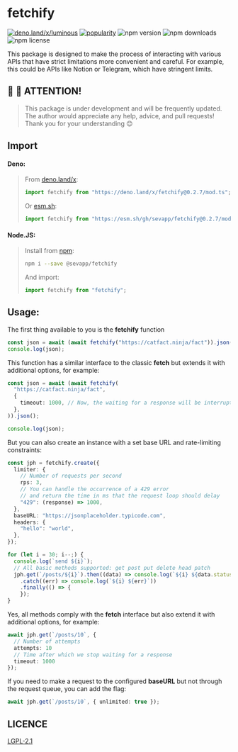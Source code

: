 # fetchify

[![deno.land/x/luminous](https://shield.deno.dev/x/fetchify)](https://deno.land/x/fetchify)
[![popularity](https://deno.land/badge/fetchify/popularity)](https://deno.land/x/fetchify)
![npm version](https://img.shields.io/npm/v/@sevapp/fetchify)
![npm downloads](https://img.shields.io/npm/dt/@sevapp/fetchify)
![npm license](https://img.shields.io/npm/l/@sevapp/fetchify)

This package is designed to make the process of interacting with various APIs
that have strict limitations more convenient and careful. For example, this
could be APIs like Notion or Telegram, which have stringent limits.

## 👋 👋 ATTENTION!

> This package is under development and will be frequently updated. The author
> would appreciate any help, advice, and pull requests! Thank you for your
> understanding 😊

## Import

#### Deno:

> From [deno.land/x](https://deno.land/x/fetchify):
>
> ```ts
> import fetchify from "https://deno.land/x/fetchify@0.2.7/mod.ts";
> ```
>
> Or [esm.sh](esm.sh):
>
> ```ts
> import fetchify from "https://esm.sh/gh/sevapp/fetchify@0.2.7/mod.ts";
> ```

#### Node.JS:

> Install from [npm](https://www.npmjs.com/package/@sevapp/fetchify):
>
> ```bash
> npm i --save @sevapp/fetchify
> ```
>
> And import:
>
> ```ts
> import fetchify from "fetchify";
> ```

## Usage:

The first thing available to you is the **fetchify** function

```ts
const json = await (await fetchify("https://catfact.ninja/fact")).json();
console.log(json);
```

This function has a similar interface to the classic **fetch** but extends it
with additional options, for example:

```ts
const json = await (await fetchify(
  "https://catfact.ninja/fact",
  {
    timeout: 1000, // Now, the waiting for a response will be interrupted after 1000 ms.
  },
)).json();

console.log(json);
```

But you can also create an instance with a set base URL and rate-limiting
constraints:

```ts
const jph = fetchify.create({
  limiter: {
    // Number of requests per second
    rps: 3,
    // You can handle the occurrence of a 429 error
    // and return the time in ms that the request loop should delay
    "429": (response) => 1000,
  },
  baseURL: "https://jsonplaceholder.typicode.com",
  headers: {
    "hello": "world",
  },
});

for (let i = 30; i--;) {
  console.log(`send ${i}`);
  // All basic methods supported: get post put delete head patch
  jph.get(`/posts/${i}`).then((data) => console.log(`${i} ${data.status}`))
    .catch((err) => console.log(`${i} ${err}`))
    .finally(() => {
    });
}
```

Yes, all methods comply with the **fetch** interface but also extend it with
additional options, for example:

```ts
await jph.get(`/posts/10`, {
  // Number of attempts
  attempts: 10
  // Time after which we stop waiting for a response
  timeout: 1000
});
```

If you need to make a request to the configured **baseURL** but not through the
request queue, you can add the flag:

```ts
await jph.get(`/posts/10`, { unlimited: true });
```

## LICENCE

[LGPL-2.1](https://github.com/sevapp/fetchify/blob/main/LICENSE)
